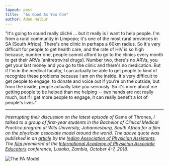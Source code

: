 ```yaml
---
layout: post
title:  "As Good As You Can"
author: Adam Halbur
---
```

"It's going to sound really cliché ... but it really is I want to help people. I'm from a rural community in Limpopo; it's one of the most rural provinces in SA [South Africa]. There's one clinic in perhaps a 60km radius. So it's very difficult for people to get health care, and the rate of HIV is so high because, number one, people cannot afford to go to the clinics every month to get their ARVs [anitretroviral drugs]. Number two, there's no ARVs; you get your last money and you go to the clinic and there's no medication. But if I'm in the medical faculty, I can actually be able to get people to kind of recognize these problems because I am on the inside. It's very difficult to get people to engage, to donate and voice out if you're on the outside, but from the inside, people actually take you seriously. So it's more about me getting people to be helped than me helping -- two hands are not really much, but if I get more people to engage, it can really benefit a lot of people's lives."

---------------------------------
*Interrupting their discussion on the latest episode of* Game of Thrones, *I talked to a group of first-year students in the Bachelor of Clinical Medical Practice program at Wits University, Johannesburg, South Africa for a film on the physician associate model around the world. The above quote was published in an [article][article-link] by the [Indian Association of Physician Assistants][IAPA-link]. The [film][film-link] premiered at the [International Academy of Physician Associate Educators][IAPAE-link] conference, Lusaka, Zambia, October 4-7, 2018.*

![The PA Model](https://c1.staticflickr.com/5/4811/39820430443_0c443ea7cc_h.jpg)

[article-link]: http://www.academia.edu/37370439/Of_Chickens_and_Coyotes_a_poets_take_on_the_physician_assistant
[IAPAE-link]: https://iapae.com/
[IAPA-link]:  http://www.iapaonline.org/
[film-link]: https://mosthustleanddesire.github.io/as_good_as_you_can/
